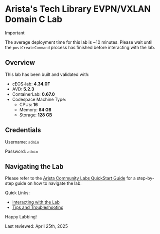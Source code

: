 # Arista's Tech Library EVPN/VXLAN Domain C Lab

> [!IMPORTANT]
> The average deployment time for this lab is ~10 minutes. Please wait until the `postCreateCommand` process has finished before interacting with the lab.

## Overview

This lab has been built and validated with:

- cEOS-lab: **4.34.0F**
- AVD: **5.2.3**
- ContainerLab: **0.67.0**
- Codespace Machine Type:
  - CPUs: **16**
  - Memory: **64 GB**
  - Storage: **128 GB**

## Credentials

Username: `admin`

Password: `admin`

## Navigating the Lab

Please refer to the [Arista Community Labs QuickStart Guide](https://aclabs.arista.com/quickstart/) for a step-by-step guide on how to navigate the lab.

Quick Links:

- [Interacting with the Lab](https://aclabs.arista.com/quickstart/#interacting-with-the-lab)
- [Tips and Troubleshooting](https://aclabs.arista.com/quickstart/#tips-and-troubleshooting)

Happy Labbing!

Last reviewed: April 25th, 2025
